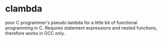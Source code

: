 # clambda
poor C programmer's pseudo lambda for a little bit of functional programming in C. Requires statement expressions and nested functions, therefore works in GCC only.
